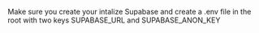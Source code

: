 Make sure you create your intalize Supabase and create a .env file in the root with two keys
SUPABASE_URL and SUPABASE_ANON_KEY
